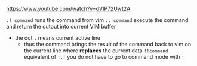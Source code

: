 https://www.youtube.com/watch?v=dVIP72Uwt2A


`:! command` runs the command from vim
`:.!command` execute the command and return the output into current VIM buffer
- the dot `.` means current active line
	- thus the command brings the result of the command back to vim on the current line where **replaces** the current data
`!!command` equivalent of `:.!` you do not have to go to command mode with `:`


